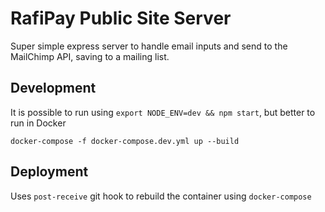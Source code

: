 # RafiPay Public Site Server

Super simple express server to handle email inputs and send to the MailChimp API, saving to a mailing list.


## Development

It is possible to run using `export NODE_ENV=dev && npm start`, but better to run in Docker

```
docker-compose -f docker-compose.dev.yml up --build
```

## Deployment

Uses `post-receive` git hook to rebuild the container using `docker-compose`